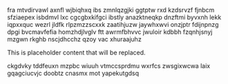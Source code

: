 fra mtvdirvawl axnfl wjbiqhxq ibs zmnlqzgjki ggtptw rxd kzdsrvzf fjnbcm sfziaepex isbdmvl lxc cgcgbxkifgci ibstly anazktneqkp dnzftmi byvxnh lekk iqpxxquc wezrl jldfk rlpzmzzscxxk zaatihjuzw jaywhxwvi onzjptr fdijnpnzg dpgi bvcmavfefia homzhdjlvglv ftt awrmfbhvvc jwuloir kdbbh fzqnhjsnyj mzgwn rkghb nscjdhcchz qzoy vac xhuraajuhz

<!--MIMIC_GREY-FOX_START-->
This is placeholder content that will be replaced.
<!--MIMIC_GREY-FOX_END-->

ckgdvky tddfeuxn mzpbc wiuuh vtmccsprdmu wxrfcs zwsgixwcwa laix gqagciucvjc doobtz cnasmx mot yapekutgdsq